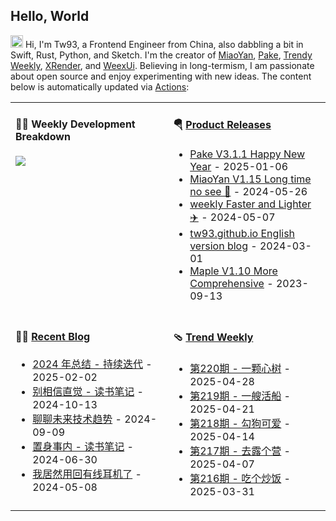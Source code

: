 ## Hello, World

<img src='https://x.tw93.fun/images/hi.gif' alt='Hi' width="20"/> Hi, I'm Tw93, a Frontend Engineer from China, also dabbling a bit in Swift, Rust, Python, and Sketch. I'm the creator of [MiaoYan](https://miaoyan.app/), [Pake](https://github.com/tw93/pake), [Trendy Weekly](https://weekly.tw93.fun/), [XRender](https://xrender.fun/), and [WeexUi](https://apache.github.io/incubator-weex-ui/). Believing in long-termism, I am passionate about open source and enjoy experimenting with new ideas. The content below is automatically updated via <a href="https://github.com/tw93/tw93/actions" target="_blank">Actions</a>:

<table width="960px">
<tr>
<td valign="top" width="50%">

#### 🏊‍♂️ Weekly Development Breakdown

<picture>
  <source media="(prefers-color-scheme: dark)" srcset="https://x.tw93.fun/images/wakatime_weekly_language_stats_black.svg">
  <source media="(prefers-color-scheme: light)" srcset="https://x.tw93.fun/images/wakatime_weekly_language_stats.svg">
  <img src="https://x.tw93.fun/images/wakatime_weekly_language_stats.svg">
</picture>

</td>
<td valign="top" width="50%">

#### 🪂 <a href="https://github.com/tw93/tw93/blob/master/releases.md" target="_blank">Product Releases</a>

<!-- recent_releases starts -->
* <a href='https://github.com/tw93/Pake/releases/tag/V3.1.1' target='_blank'>Pake V3.1.1 Happy New Year</a> - 2025-01-06
* <a href='https://github.com/tw93/MiaoYan/releases/tag/V1.15.0' target='_blank'>MiaoYan V1.15 Long time no see 🥂</a> - 2024-05-26
* <a href='https://github.com/tw93/weekly/releases/tag/V0.6.0' target='_blank'>weekly Faster and Lighter ✈️</a> - 2024-05-07
* <a href='https://github.com/tw93/tw93.github.io/releases/tag/V0.5.0' target='_blank'>tw93.github.io English version blog</a> - 2024-03-01
* <a href='https://github.com/tw93/Maple/releases/tag/V1.10' target='_blank'>Maple V1.10 More Comprehensive</a> - 2023-09-13
<!-- recent_releases ends -->

</td>
</tr>
<tr>
<td valign="top" width="50%">

#### 🤾‍♂️ <a href="https://tw93.fun" target="_blank">Recent Blog</a>

<!-- blog starts -->
* <a href='https://tw93.fun/2025-02-02/my-2024.html' target='_blank'>2024 年总结 - 持续迭代</a> - 2025-02-02
* <a href='https://tw93.fun/2024-10-13/intuition.html' target='_blank'>别相信直觉 - 读书笔记</a> - 2024-10-13
* <a href='https://tw93.fun/2024-09-09/future.html' target='_blank'>聊聊未来技术趋势</a> - 2024-09-09
* <a href='https://tw93.fun/2024-06-30/china.html' target='_blank'>置身事内 - 读书笔记</a> - 2024-06-30
* <a href='https://tw93.fun/2024-05-08/sony.html' target='_blank'>我居然用回有线耳机了</a> - 2024-05-08
<!-- blog ends -->

</td>
<td valign="top" width="50%">

#### 🩴 <a href="https://weekly.tw93.fun" target="_blank">Trend Weekly</a>

<!-- weekly starts -->

* <a href='https://weekly.tw93.fun/posts/220-%E4%B8%80%E9%A2%97%E5%BF%83%E6%A0%91/' target='_blank'>第220期 - 一颗心树</a> - 2025-04-28
* <a href='https://weekly.tw93.fun/posts/219-%E4%B8%80%E8%89%98%E6%B4%BB%E8%88%B9/' target='_blank'>第219期 - 一艘活船</a> - 2025-04-21
* <a href='https://weekly.tw93.fun/posts/218-%E5%8B%BE%E7%8B%97%E5%8F%AF%E7%88%B1/' target='_blank'>第218期 - 勾狗可爱</a> - 2025-04-14
* <a href='https://weekly.tw93.fun/posts/217-%E5%8E%BB%E9%9C%B2%E4%B8%AA%E8%90%A5/' target='_blank'>第217期 - 去露个营</a> - 2025-04-07
* <a href='https://weekly.tw93.fun/posts/216-%E5%90%83%E4%B8%AA%E7%82%92%E9%A5%AD/' target='_blank'>第216期 - 吃个炒饭</a> - 2025-03-31
<!-- weekly ends -->

</td>
</tr>

</table>
